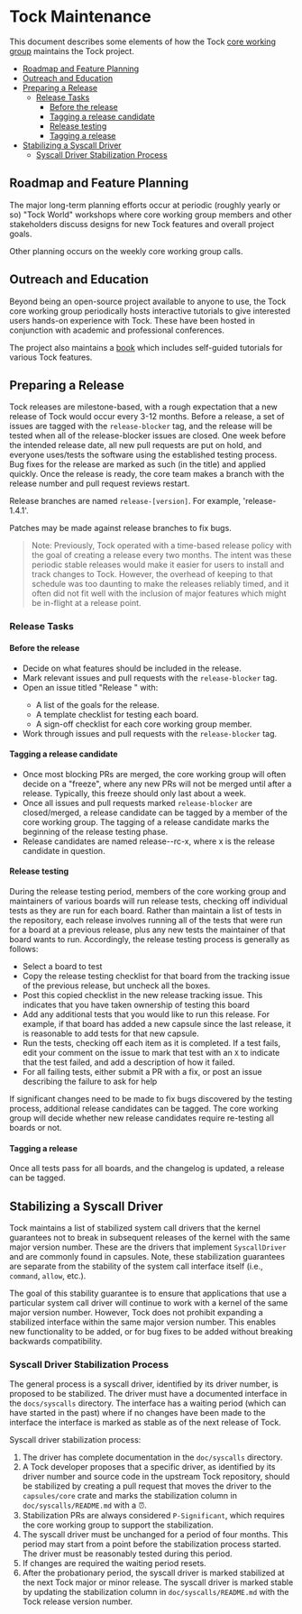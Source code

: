 # Tock Maintenance

This document describes some elements of how the Tock [core working
group](wg/core/README.md) maintains the Tock project.

<!-- npm i -g markdown-toc; markdown-toc -i Maintenance.md -->

<!-- toc -->

- [Roadmap and Feature Planning](#roadmap-and-feature-planning)
- [Outreach and Education](#outreach-and-education)
- [Preparing a Release](#preparing-a-release)
  * [Release Tasks](#release-tasks)
    + [Before the release](#before-the-release)
    + [Tagging a release candidate](#tagging-a-release-candidate)
    + [Release testing](#release-testing)
    + [Tagging a release](#tagging-a-release)
- [Stabilizing a Syscall Driver](#stabilizing-a-syscall-driver)
  * [Syscall Driver Stabilization Process](#syscall-driver-stabilization-process)

<!-- tocstop -->

## Roadmap and Feature Planning

The major long-term planning efforts occur at periodic (roughly yearly or so)
"Tock World" workshops where core working group members and other stakeholders
discuss designs for new Tock features and overall project goals.

Other planning occurs on the weekly core working group calls.

## Outreach and Education

Beyond being an open-source project available to anyone to use, the Tock core
working group periodically hosts interactive tutorials to give interested users
hands-on experience with Tock. These have been hosted in conjunction with
academic and professional conferences.

The project also maintains a [book](https://book.tockos.org) which includes
self-guided tutorials for various Tock features.

## Preparing a Release

Tock releases are milestone-based, with a rough expectation that a new release
of Tock would occur every 3-12 months. Before a release, a set of issues are
tagged with the `release-blocker` tag, and the release will be tested when all
of the release-blocker issues are closed. One week before the intended release
date, all new pull requests are put on hold, and everyone uses/tests the
software using the established testing process. Bug fixes for the release are
marked as such (in the title) and applied quickly. Once the release is ready,
the core team makes a branch with the release number and pull request reviews
restart.

Release branches are named `release-[version]`. For example, 'release-1.4.1'.

Patches may be made against release branches to fix bugs.

> Note: Previously, Tock operated with a time-based release policy with the goal
of creating a release every two months. The intent was these periodic stable
releases would make it easier for users to install and track changes to Tock.
However, the overhead of keeping to that schedule was too daunting to make the
releases reliably timed, and it often did not fit well with the inclusion of
major features which might be in-flight at a release point.

### Release Tasks

#### Before the release

- Decide on what features should be included in the release.
- Mark relevant issues and pull requests with the `release-blocker` tag.
- Open an issue titled "Release <version>" with:
	- A list of the goals for the release.
	- A template checklist for testing each board.
	- A sign-off checklist for each core working group member.
- Work through issues and pull requests with the `release-blocker` tag.

#### Tagging a release candidate

- Once most blocking PRs are merged, the core working group will often decide on
  a "freeze", where any new PRs will not be merged until after a release.
  Typically, this freeze should only last about a week.
- Once all issues and pull requests marked `release-blocker` are closed/merged,
  a release candidate can be tagged by a member of the core working group. The
  tagging of a release candidate marks the beginning of the release testing
  phase.
- Release candidates are named release-<version>-rc-x, where x is the release
  candidate in question.

#### Release testing

During the release testing period, members of the core working group and
maintainers of various boards will run release tests, checking off individual
tests as they are run for each board. Rather than maintain a list of tests in
the repository, each release involves running all of the tests that were run for
a board at a previous release, plus any new tests the maintainer of that board
wants to run. Accordingly, the release testing process is generally as follows:
- Select a board to test
- Copy the release testing checklist for that board from the tracking issue of
  the previous release, but uncheck all the boxes.
- Post this copied checklist in the new release tracking issue. This indicates
  that you have taken ownership of testing this board
- Add any additional tests that you would like to run this release. For example,
  if that board has added a new capsule since the last release, it is reasonable
  to add tests for that new capsule.
- Run the tests, checking off each item as it is completed. If a test fails,
  edit your comment on the issue to mark that test with an `X` to indicate that
  the test failed, and add a description of how it failed.
- For all failing tests, either submit a PR with a fix, or post an issue
  describing the failure to ask for help

If significant changes need to be made to fix bugs discovered by the testing
process, additional release candidates can be tagged. The core working group
will decide whether new release candidates require re-testing all boards or not.

#### Tagging a release

Once all tests pass for all boards, and the changelog is updated, a release can
be tagged.

## Stabilizing a Syscall Driver

Tock maintains a list of stabilized system call drivers that the kernel
guarantees not to break in subsequent releases of the kernel with the same major
version number. These are the drivers that implement `SyscallDriver` and are
commonly found in capsules. Note, these stabilization guarantees are separate
from the stability of the system call interface itself (i.e., `command`,
`allow`, etc.).

The goal of this stability guarantee is to ensure that applications that use a
particular system call driver will continue to work with a kernel of the same
major version number. However, Tock does not prohibit expanding a stabilized
interface within the same major version number. This enables new functionality
to be added, or for bug fixes to be added without breaking backwards
compatibility.

### Syscall Driver Stabilization Process

The general process is a syscall driver, identified by its driver number, is
proposed to be stabilized. The driver must have a documented interface in the
`docs/syscalls` directory. The interface has a waiting period (which can have
started in the past) where if no changes have been made to the interface the
interface is marked as stable as of the next release of Tock.

Syscall driver stabilization process:

1. The driver has complete documentation in the `doc/syscalls` directory.
2. A Tock developer proposes that a specific driver, as identified by its driver
   number and source code in the upstream Tock repository, should be stabilized
   by creating a pull request that moves the driver to the `capsules/core` crate and
   marks the stabilization column in `doc/syscalls/README.md` with a ⏰.
3. Stabilization PRs are always considered `P-Significant`, which requires the core
   working group to support the stabilization.
4. The syscall driver must be unchanged for a period of four months. This period
   may start from a point before the stabilization process started. The driver
   must be reasonably tested during this period.
5. If changes are required the waiting period resets.
6. After the probationary period, the syscall driver is marked stabilized at the
   next Tock major or minor release. The syscall driver is marked stable by
   updating the stabilization column in `doc/syscalls/README.md` with the Tock
   release version number.
